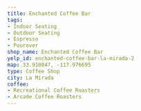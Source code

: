 ```yaml
---
title: Enchanted Coffee Bar
tags:
- Indoor Seating
- Outdoor Seating
- Espresso
- Pourover
shop_name: Enchanted Coffee Bar
yelp_id: enchanted-coffee-bar-la-mirada-2
map: 33.910047, -117.976695
type: Coffee Shop
city: La Mirada
coffee:
- Recreational Coffee Roasters
- Arcade Coffee Roasters
---
```


